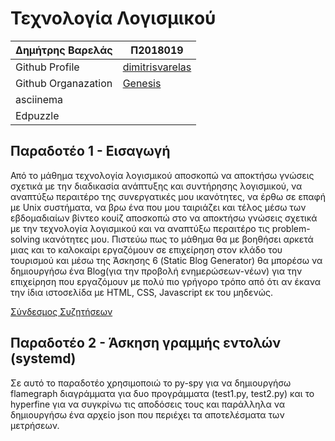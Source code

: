 # Τεχνολογία Λογισμικού 
| Δημήτρης Βαρελάς | Π2018019 |
| ----------- | ----------- |
| Github Profile | [dimitrisvarelas](https://github.com/dimitrisvarelas/) |
| Github Organazation| [Genesis](https://github.com/Genesis-The-Beginning)|
| asciinema | |
| Edpuzzle | |


## Παραδοτέο 1 - Εισαγωγή
Από το μάθημα τεχνολογία λογισμικού αποσκοπώ να αποκτήσω γνώσεις σχετικά με την διαδικασία ανάπτυξης και συντήρησης λογισμικού, να αναπτύξω περαιτέρο της συνεργατικές μου ικανότητες, να έρθω σε επαφή με Unix συστήματα, να βρω ένα που μου ταιριάζει και τέλος μέσω των εβδομαδιαίων βίντεο κουίζ αποσκοπώ στο να αποκτήσω γνώσεις σχετικά με την τεχνολογία λογισμικού και να αναπτύξω περαιτέρο τις problem-solving ικανότητες μου. Πιστεύω πως το μάθημα θα με βοηθήσει αρκετά  μιας και το καλοκαίρι εργαζόμουν σε επιχείρηση στον κλάδο του τουρισμού και μέσω της Άσκησης 6 (Static Blog Generator) θα μπορέσω να δημιουργήσω ένα Blog(για την προβολή ενημερώσεων-νέων) για την επιχείρηση που εργαζόμουν με πολύ πιο γρήγορο τρόπο από ότι αν έκανα την ίδια ιστοσελίδα με HTML, CSS, Javascript εκ του μηδενώς.

[Σύνδεσμος Συζητήσεων](https://github.com/courses-ionio/sw/discussions/1139)

## Παραδοτέο 2 - Άσκηση γραμμής εντολών (systemd)
Σε αυτό το παραδοτέο χρησιμοποιώ το py-spy για να δημιουργήσω flamegraph διαγράμματα για δυο προγράμματα (test1.py, test2.py) και το hyperfine για να συγκρίνω τις αποδόσεις τους και παράλληλα να δημιουργήσω ένα αρχείο json που περιέχει τα αποτελέσματα των μετρήσεων.
